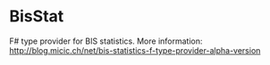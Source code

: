 # BisStat
F# type provider for BIS statistics. More information: <a href="http://blog.micic.ch/net/bis-statistics-f-type-provider-alpha-version" target="_blank">http://blog.micic.ch/net/bis-statistics-f-type-provider-alpha-version</a>
